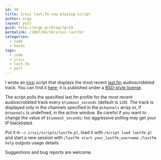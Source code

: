 ```yaml
---
id: 19
title: irssi last.fm now playing script
author: argp
layout: post
guid: http://argp.gr/blog/?p=19
permalink: /2007/04/28/irssi-lastfm/
categories:
  - code
  - hacks
tags:
  - code
  - irssi
  - last.fm
  - perl
---
```

I wrote an [irssi][1] script that displays the most recent [last.fm][2] audioscrobbled track. You can find it [here][3]; it is published under a [BSD-style license][4].

The script polls the specified last.fm profile for the most recent audioscrobbled track every `$timeout_seconds` (default is `120`). The track is displayed only in the channels specified in the `@channels` array or, if `@channels` is undefined, in the active window. Be careful if you want to change the value of `$timeout_seconds`; too aggressive polling may get your IP blacklisted.

Put it in `~/.irssi/scripts/lastfm.pl`, load it with `/script load lastfm.pl` and start a new session with `/lastfm start your_lastfm_username`. `/lastfm help` outputs usage details.

Suggestions and bug reports are welcome.

 [1]: http://www.irssi.org/
 [2]: http://www.last.fm/
 [3]: http://ntrg.cs.tcd.ie/~argp/code/attic/lastfm
 [4]: http://www.opensource.org/licenses/bsd-license.php